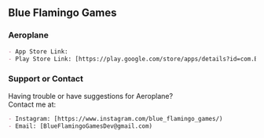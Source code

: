 ## Blue Flamingo Games


### Aeroplane

```markdown
- App Store Link: 
- Play Store Link: [https://play.google.com/store/apps/details?id=com.BlueFlamingoGames.Aeroplane)
```

### Support or Contact

Having trouble or have suggestions for Aeroplane?  
Contact me at:  
```markdown
- Instagram: [https://www.instagram.com/blue_flamingo_games/)
- Email: [BlueFlamingoGamesDev@gmail.com)
```
